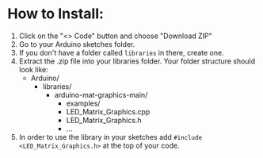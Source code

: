 # How to Install:
1. Click on the "<> Code" button and choose "Download ZIP"
2. Go to your Arduino sketches folder.
3. If you don't have a folder called `libraries` in there, create one.
4. Extract the .zip file into your libraries folder. Your folder structure should look like:
   - Arduino/
     - libraries/
       - arduino-mat-graphics-main/
         - examples/
         - LED_Matrix_Graphics.cpp
         - LED_Matrix_Graphics.h
         - ...
5. In order to use the library in your sketches add `#include <LED_Matrix_Graphics.h>` at the top of your code.
